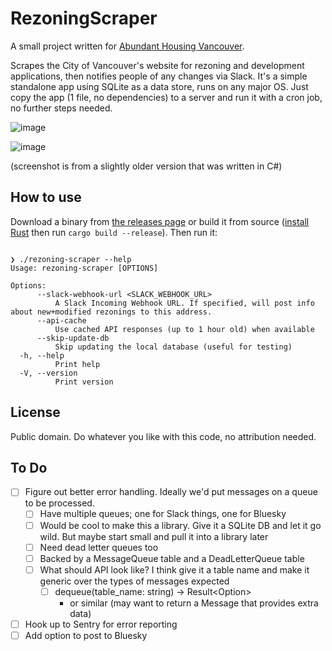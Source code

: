 # RezoningScraper

A small project written for [Abundant Housing Vancouver](http://www.abundanthousingvancouver.com).

Scrapes the City of Vancouver's website for rezoning and development applications, then notifies people of any changes via Slack. It's a simple standalone app using SQLite as a data store, runs on any major OS. Just copy the app (1 file, no dependencies) to a server and run it with a cron job, no further steps needed.

![image](https://user-images.githubusercontent.com/26268125/143966385-3ff0f2ae-b8ef-4bf1-bc17-c52aa7ed7e16.png)

![image](https://user-images.githubusercontent.com/26268125/143972856-7f01362c-867c-4a0c-90d7-18c1730bd522.png)

(screenshot is from a slightly older version that was written in C#)

## How to use

Download a binary from [the releases page](https://github.com/rgwood/RezoningScraper/releases) or build it from source ([install Rust](https://rustup.rs/) then run `cargo build --release`). Then run it:

```

❯ ./rezoning-scraper --help
Usage: rezoning-scraper [OPTIONS]

Options:
      --slack-webhook-url <SLACK_WEBHOOK_URL>
          A Slack Incoming Webhook URL. If specified, will post info about new+modified rezonings to this address.
      --api-cache
          Use cached API responses (up to 1 hour old) when available
      --skip-update-db
          Skip updating the local database (useful for testing)
  -h, --help
          Print help
  -V, --version
          Print version
```



## License

Public domain. Do whatever you like with this code, no attribution needed.

## To Do

- [ ] Figure out better error handling. Ideally we'd put messages on a queue to be processed.
  - [ ] Have multiple queues; one for Slack things, one for Bluesky
  - [ ] Would be cool to make this a library. Give it a SQLite DB and let it go wild. But maybe start small and pull it into a library later
  - [ ] Need dead letter queues too
  - [ ] Backed by a MessageQueue table and a DeadLetterQueue table
  - [ ] What should API look like? I think give it a table name and make it generic over the types of messages expected
    - [ ] dequeue<T>(table_name: string) -> Result<Option<T>>
      - or similar (may want to return a Message<T> that provides extra data)
- [ ] Hook up to Sentry for error reporting
- [ ] Add option to post to Bluesky